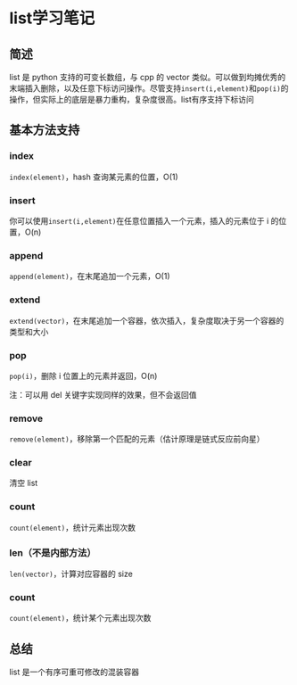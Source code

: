 # list学习笔记

## 简述

list 是 python 支持的可变长数组，与 cpp 的 vector 类似。可以做到均摊优秀的末端插入删除，以及任意下标访问操作。尽管支持```insert(i,element)```和```pop(i)```的操作，但实际上的底层是暴力重构，复杂度很高。list有序支持下标访问

## 基本方法支持

### index

```index(element)```，hash 查询某元素的位置，O(1)

### insert

你可以使用```insert(i,element)```在任意位置插入一个元素，插入的元素位于 i 的位置，O(n)

### append

```append(element)```，在末尾追加一个元素，O(1)

### extend

```extend(vector)```，在末尾追加一个容器，依次插入，复杂度取决于另一个容器的类型和大小

### pop

```pop(i)```，删除 i 位置上的元素并返回，O(n)

注：可以用 del 关键字实现同样的效果，但不会返回值

### remove

```remove(element)```，移除第一个匹配的元素（估计原理是链式反应前向星）

### clear

清空 list

### count

```count(element)```，统计元素出现次数

### len（不是内部方法）

```len(vector)```，计算对应容器的 size

### count

```count(element)```，统计某个元素出现次数

## 总结

list 是一个有序可重可修改的混装容器